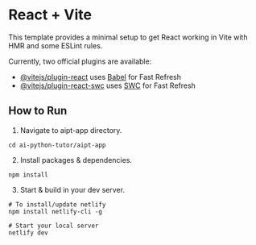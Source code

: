 # React + Vite

This template provides a minimal setup to get React working in Vite with HMR and some ESLint rules.

Currently, two official plugins are available:

- [@vitejs/plugin-react](https://github.com/vitejs/vite-plugin-react/blob/main/packages/plugin-react/README.md) uses [Babel](https://babeljs.io/) for Fast Refresh
- [@vitejs/plugin-react-swc](https://github.com/vitejs/vite-plugin-react-swc) uses [SWC](https://swc.rs/) for Fast Refresh


## How to Run

1. Navigate to aipt-app directory.
```
cd ai-python-tutor/aipt-app
```

2. Install packages & dependencies.
```
npm install
``` 

3. Start & build in your dev server.
```
# To install/update netlify
npm install netlify-cli -g

# Start your local server
netlify dev
```
